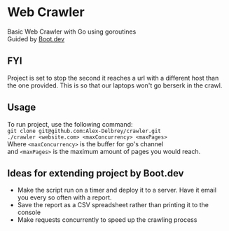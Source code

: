# Web Crawler
Basic Web Crawler with Go using goroutines\
Guided by [Boot.dev](https://www.boot.dev)
## FYI
Project is set to stop the second it reaches a url with a different host than the one provided. This is so that our laptops won't go berserk in the crawl.
## Usage
To run project, use the following command:\
```git clone git@github.com:Alex-Delbrey/crawler.git```\
```./crawler <website.com> <maxConcurrency> <maxPages>```\
Where ```<maxConcurrency>``` is the buffer for go's channel\
and ```<maxPages>``` is the maximum amount of pages you would reach.
## Ideas for extending project by Boot.dev
- Make the script run on a timer and deploy it to a server. Have it email you every so often with a report.
- Save the report as a CSV spreadsheet rather than printing it to the console
- Make requests concurrently to speed up the crawling process
